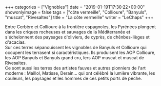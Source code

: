 +++
categories = ["Vignobles"]
date = "2019-01-19T17:30:22+00:00"
showonlyimage = false
tags = ["côte vermeille", "Collioure", "Banyuls", "muscat", "Rivesaltes"]
title = "La côte vermeille"
writer = "LeChaps"
+++

Entre Cerbère et Collioure à la frontière espagnoles, les Pyrénées plongent dans les criques rocheuses et sauvages de la Méditerranée et s'échelonnent des paysages d'oliviers, de cyprès, de chênbes-lièges et d'acacias.  
Sur ces terres sépanouissent les vignobles de Banyuls et Collioure qui occupent les terrasent si caractéristiques. Ils produisent les AOP Collioure, les AOP Banyuls et Banyuls grand cru, lers AOP muscat et muscat de Rivesaltes.  
Ce sont aussi les terres des artistes fauves et autres pionniers de l'art moderne : Maillol, Matisse, Derain... qui ont célébré la lumière vibrante, les couleurs, les paysages et les hommes de ces petits ports de pêche.